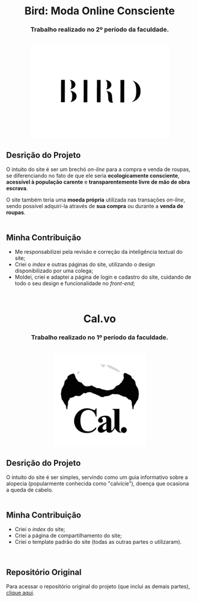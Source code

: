 <div align="center">
 
<h1></h1>

# Bird: Moda Online Consciente
### Trabalho realizado no 2º período da faculdade.
<br>
 <img src="https://github.com/VianaSamuel/Learning-WebDev/blob/main/Projetos/Faculdade/bird/img/logo.png" height="250"/>
 
</div>

## Desrição do Projeto
O intuito do site é ser um brechó _on-line_ para a compra e venda de roupas, se diferenciando no fato de que ele seria **ecologicamente consciente**, **acessível à população carente** e **transparentemente livre de mão de obra escrava**.

O site também teria uma **moeda própria** utilizada nas transações _on-line_, sendo possível adquirí-la através de **sua compra** ou durante a **venda de roupas**.
<br>
<br>

## Minha Contribuição
* Me responsabilizei pela revisão e correção da inteligência textual do site;
* Criei o _index_ e outras páginas do site, utilizando o design disponibilizado por uma colega;
* Moldei, criei e adaptei a página de login e cadastro do site, cuidando de todo o seu design e funcionalidade no _front-end_;
<br>

<div align="center">

<h1></h1>
 
# Cal.vo
### Trabalho realizado no 1º período da faculdade.
<br>
 <img src="https://github.com/VianaSamuel/Learning-WebDev/blob/main/Projetos/Faculdade/cal-vo/imagens/img-index/logo.png" height="250"/>
</div>

## Desrição do Projeto
O intuito do site é ser simples, servindo como um guia informativo sobre a alopecia (popularmente conhecida como "calvície"), doença que ocasiona a queda de cabelo.
<br>
<br>

## Minha Contribuição
* Criei o _index_ do site;
* Criei a página de compartilhamento do site;
* Criei o template padrão do site (todas as outras partes o utilizaram).
<br>

## Repositório Original
Para acessar o repositório original do projeto (que inclui as demais partes), [clique aqui](https://github.com/ICEI-PUC-Minas-PMGCC-TI/tiaw-pmg-cc-m-20221-tiaw-calvicie-grupo-3).
